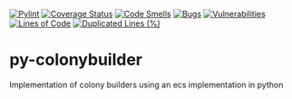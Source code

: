 [![Pylint](https://github.com/Lehnart/py-colonybuilder/actions/workflows/pylint.yml/badge.svg)](https://github.com/Lehnart/py-colonybuilder/actions/workflows/pylint.yml)
[![Coverage Status](https://coveralls.io/repos/github/Lehnart/py-colonybuilder/badge.svg?branch=master)](https://coveralls.io/github/Lehnart/py-colonybuilder?branch=master)
[![Code Smells](https://sonarcloud.io/api/project_badges/measure?project=Lehnart_py-colonybuilder&metric=code_smells)](https://sonarcloud.io/summary/new_code?id=Lehnart_py-colonybuilder)
[![Bugs](https://sonarcloud.io/api/project_badges/measure?project=Lehnart_py-colonybuilder&metric=bugs)](https://sonarcloud.io/summary/new_code?id=Lehnart_py-colonybuilder)
[![Vulnerabilities](https://sonarcloud.io/api/project_badges/measure?project=Lehnart_py-colonybuilder&metric=vulnerabilities)](https://sonarcloud.io/summary/new_code?id=Lehnart_py-colonybuilder)
[![Lines of Code](https://sonarcloud.io/api/project_badges/measure?project=Lehnart_py-colonybuilder&metric=ncloc)](https://sonarcloud.io/summary/new_code?id=Lehnart_py-colonybuilder)
[![Duplicated Lines (%)](https://sonarcloud.io/api/project_badges/measure?project=Lehnart_py-colonybuilder&metric=duplicated_lines_density)](https://sonarcloud.io/summary/new_code?id=Lehnart_py-colonybuilder)

# py-colonybuilder
Implementation of colony builders using an ecs implementation in python
